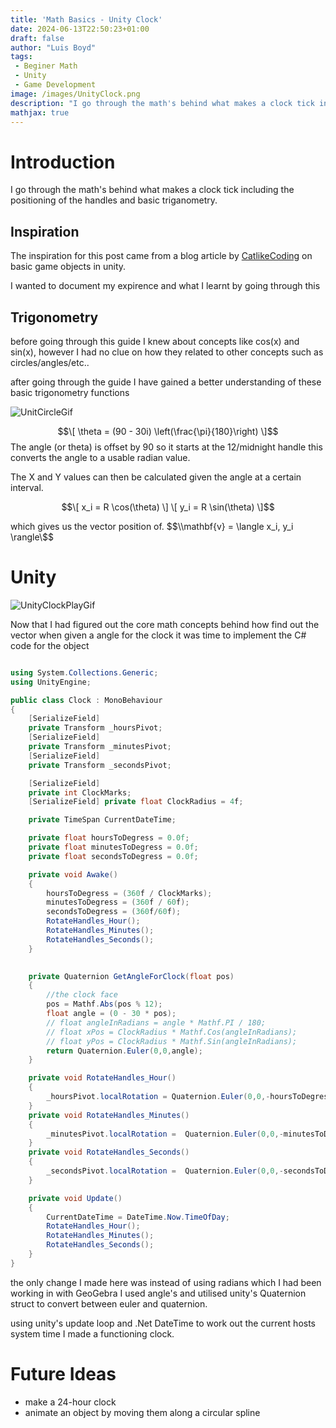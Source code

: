 ```yaml
---
title: 'Math Basics - Unity Clock'
date: 2024-06-13T22:50:23+01:00
draft: false
author: "Luis Boyd"
tags:
 - Beginer Math
 - Unity
 - Game Development
image: /images/UnityClock.png
description: "I go through the math's behind what makes a clock tick including the positioning of the handles and basic triganometry."
mathjax: true
---
```


# Introduction

I go through the math's behind what makes a clock tick including the positioning of the handles and basic triganometry.


## Inspiration

The inspiration for this post came from a blog article by [CatlikeCoding](https://catlikecoding.com/unity/tutorials/basics/game-objects-and-scripts/) on basic game objects in unity.

I wanted to document my expirence and what I learnt by going through this

## Trigonometry


before going through this guide I knew about concepts like cos(x) and sin(x), however I had no clue on how they related to other concepts such as circles/angles/etc..

after going through the guide I have gained a better understanding of these basic trigonometry functions

![UnitCircleGif](/images/blogs/MathUnitCirlceGeogabra.gif)

$$\[ \theta = (90 - 30i) \left(\frac{\pi}{180}\right) \]$$
The angle (or theta) is offset by 90 so it starts at the 12/midnight handle this converts the angle to a usable radian value.

The X and Y values can then be calculated given the angle at a certain interval.

$$\[ x_i = R \cos(\theta) \]
\[ y_i = R \sin(\theta) \]$$

which gives us the vector position of.
$$\\mathbf{v} = \langle x_i, y_i \rangle\$$

# Unity
![UnityClockPlayGif](/images/blogs/UnityClockPlay.gif)

Now that I had figured out the core math concepts behind how find out the vector when given a angle for the clock it was time to implement the C# code for the object

```c#

using System.Collections.Generic;
using UnityEngine;

public class Clock : MonoBehaviour
{
    [SerializeField] 
    private Transform _hoursPivot;
    [SerializeField] 
    private Transform _minutesPivot;
    [SerializeField] 
    private Transform _secondsPivot;

    [SerializeField] 
    private int ClockMarks;
    [SerializeField] private float ClockRadius = 4f;

    private TimeSpan CurrentDateTime;

    private float hoursToDegress = 0.0f;
    private float minutesToDegress = 0.0f;
    private float secondsToDegress = 0.0f;

    private void Awake()
    {
        hoursToDegress = (360f / ClockMarks);
        minutesToDegress = (360f / 60f);
        secondsToDegress = (360f/60f);
        RotateHandles_Hour();
        RotateHandles_Minutes();
        RotateHandles_Seconds();
    }
    

    private Quaternion GetAngleForClock(float pos)
    {
        //the clock face
        pos = Mathf.Abs(pos % 12);
        float angle = (0 - 30 * pos);
        // float angleInRadians = angle * Mathf.PI / 180;
        // float xPos = ClockRadius * Mathf.Cos(angleInRadians);
        // float yPos = ClockRadius * Mathf.Sin(angleInRadians);
        return Quaternion.Euler(0,0,angle);
    }

    private void RotateHandles_Hour()
    {
        _hoursPivot.localRotation = Quaternion.Euler(0,0,-hoursToDegress*(float)CurrentDateTime.TotalHours);
    }
    private void RotateHandles_Minutes()
    {
        _minutesPivot.localRotation =  Quaternion.Euler(0,0,-minutesToDegress * (float)CurrentDateTime.TotalMinutes);
    }
    private void RotateHandles_Seconds()
    {
        _secondsPivot.localRotation =  Quaternion.Euler(0,0,-secondsToDegress * (float)CurrentDateTime.TotalSeconds);
    }

    private void Update()
    {
        CurrentDateTime = DateTime.Now.TimeOfDay;
        RotateHandles_Hour();
        RotateHandles_Minutes();
        RotateHandles_Seconds();
    }
}

```

the only change I made here was instead of using radians which I had been working in with GeoGebra I used angle's and utilised unity's Quaternion struct to convert between euler and quaternion.

using unity's update loop and .Net DateTime to work out the current hosts system time I made a functioning clock.

# Future Ideas
- make a 24-hour clock
- animate an object by moving them along a circular spline